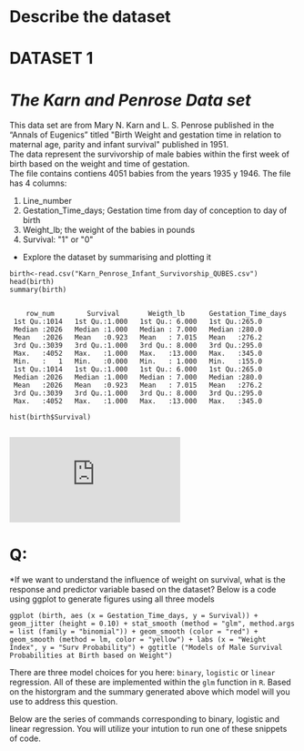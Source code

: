 # Describe the dataset

# DATASET 1
# *The Karn and Penrose Data set*
This data set are from Mary N. Karn and L. S. Penrose published in the “Annals of Eugenics” titled "Birth Weight and gestation time in relation to maternal age, parity and infant survival"  published in 1951.  
The data represent the survivorship of male babies within the first week of birth based on the weight and time of gestation.  
The file contains contiens 4051 babies from the years 1935 y 1946. The file has 4 columns: 

1.	Line_number
2.	Gestation_Time_days;  Gestation time from day of conception to day of birth
3.	Weight_lb; the weight of the babies in pounds
4.	Survival: "1" or "0"

* Explore the dataset by summarising and plotting it

```
birth<-read.csv("Karn_Penrose_Infant_Survivorship_QUBES.csv")
head(birth)
summary(birth)


    row_num        Survival       Weigth_lb      Gestation_Time_days   
 1st Qu.:1014   1st Qu.:1.000   1st Qu.: 6.000   1st Qu.:265.0      
 Median :2026   Median :1.000   Median : 7.000   Median :280.0      
 Mean   :2026   Mean   :0.923   Mean   : 7.015   Mean   :276.2      
 3rd Qu.:3039   3rd Qu.:1.000   3rd Qu.: 8.000   3rd Qu.:295.0      
 Max.   :4052   Max.   :1.000   Max.   :13.000   Max.   :345.0  
 Min.   :   1   Min.   :0.000   Min.   : 1.000   Min.   :155.0      
 1st Qu.:1014   1st Qu.:1.000   1st Qu.: 6.000   1st Qu.:265.0      
 Median :2026   Median :1.000   Median : 7.000   Median :280.0      
 Mean   :2026   Mean   :0.923   Mean   : 7.015   Mean   :276.2      
 3rd Qu.:3039   3rd Qu.:1.000   3rd Qu.: 8.000   3rd Qu.:295.0      
 Max.   :4052   Max.   :1.000   Max.   :13.000   Max.   :345.0   

hist(birth$Survival)


```

![Histogram of survival](https://github.com/mitramenon/QUBES-GLaMorous-minds/blob/master/images/hist.pdf)
# Q:
*If we want to understand the influence of weight on survival, what is the response and predictor variable based on the dataset? Below is a code using ggplot to generate figures using all three models 
```{r}
ggplot (birth, aes (x = Gestation_Time_days, y = Survival)) + geom_jitter (height = 0.10) + stat_smooth (method = "glm", method.args = list (family = "binomial")) + geom_smooth (color = "red") + geom_smooth (method = lm, color = "yellow") + labs (x = "Weight Index", y = "Surv Probability") + ggtitle ("Models of Male Survival Probabilities at Birth based on Weight")
```

There are three model choices for you here: `binary`, `logistic` or `linear` regression. All of these are implemented within the `glm` function in `R`.
Based on the historgram and the summary generated above which model will you use to address this question.

Below are the series of commands corresponding to binary, logistic and linear regression. You will utilize your intution to run one of these snippets of code. 



